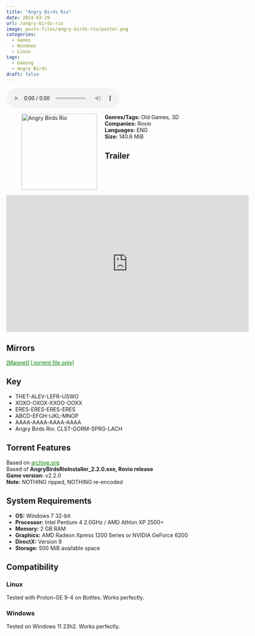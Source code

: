 ```yaml
---
title: "Angry Birds Rio"
date: 2024-03-29
url: /angry-birds-rio
image: posts-files/angry-birds-rio/poster.png
categories:
  - Games
  - Windows
  - Linux
tags:
  - Gaming
  - Angry Birds
draft: false
---
```


<style>
  body.dark-mode,
  body.dark-mode main * {
    background: url('/posts-files/angry-birds-rio/background.jpg') center center fixed no-repeat;
    background-size: cover;
    color: #f5f5f5;
  }
</style>

<script>
    document.addEventListener('DOMContentLoaded', function () {
        document.body.classList.add('dark-mode');
        localStorage.setItem('darkMode', 'true');
    });
</script>

<audio controls autoplay>
  <source src="/posts-files/angry-birds-rio/music.mp3" type="audio/mp3">
  Your browser does not support the audio tag.
</audio>

<figure style="float: left; margin-right: 20px;">
  <img src="/posts-files/angry-birds-rio/poster.png" alt="Angry Birds Rio" style="width: 200px;">
</figure>

**Genres/Tags:** Old Games, 3D  
**Companies:** Rovio  
**Languages:** ENG  
**Size:** 140.6 MiB  

## Trailer
<iframe width="640" height="360" src="https://www.youtube.com/embed/-7gIpfrQdAI" title="Angry Birds Rio Trailer" frameborder="0" allow="accelerometer; autoplay; clipboard-write; encrypted-media; gyroscope; picture-in-picture; web-share" referrerpolicy="strict-origin-when-cross-origin" allowfullscreen></iframe>

## Mirrors
<a href="magnet:?xt=urn:btih:EVNLB5L274NFG7JEXA6CZ2RJ7XWVUZNM&dn=Angry%20Birds%20Rio" style="color: green;">[Magnet]</a>
<a href="https://www.dropbox.com/scl/fi/tsulzs1pdeuo19stwu11x/Angry-Birds-Rio.torrent?rlkey=lma8ksokeolb904p92nlxtlkz&st=0rwa01iu&dl=1" style="color: green;">[.torrent file only]</a>

## Key
- THET-ALEV-LEFR-USWO
- XOXO-OXOX-XXOO-OOXX
- ERES-ERES-ERES-ERES 
- ABCD-EFGH-IJKL-MNOP
- AAAA-AAAA-AAAA-AAAA 
- Angry Birds Rio: CLST-GORM-SPRG-LACH

## Torrent Features
Based on <a href="https://archive.org/details/angry-birds-pc" style="color: green;">archive.org</a>   
Based of **AngryBirdsRioInstaller_2.2.0.exe, Rovio release**  
**Game version:** v2.2.0  
**Note:** NOTHING ripped, NOTHING re-encoded

## System Requirements
- **OS:** Windows 7 32-bit
- **Processor:** Intel Pentium 4 2.0GHz / AMD Athlon XP 2500+
- **Memory:** 2 GB RAM
- **Graphics:** AMD Radeon Xpress 1200 Series or NVIDIA GeForce 6200
- **DirectX:** Version 9
- **Storage:** 500 MiB available space

## Compatibility
### Linux
Tested with Proton-GE 9-4 on Bottles. Works perfectly.

### Windows
Tested on Windows 11 23h2. Works perfectly.
